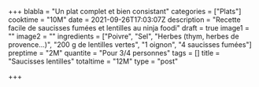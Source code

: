 +++
blabla = "Un plat complet et bien consistant"
categories = ["Plats"]
cooktime = "10M"
date = 2021-09-26T17:03:07Z
description = "Recette facile de saucisses fumées et lentilles au ninja foodi"
draft = true
image1 = ""
image2 = ""
ingredients = ["Poivre", "Sel", "Herbes (thym, herbes de provence...)", "200 g de lentilles vertes", "1 oignon", "4 saucisses fumées"]
preptime = "2M"
quantite = "Pour 3/4 personnes"
tags = []
title = "Saucisses lentilles"
totaltime = "12M"
type = "post"

+++

